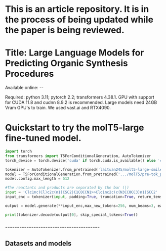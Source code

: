 # This is an article repository. It is in the process of being updated while the paper is being reviewed.
# Title: Large Language Models for Predicting Organic Synthesis Procedures
Available online: -- 

Required: python 3.11; pytorch 2.2; transformers 4.38.1. GPU with support for CUDA 11.8 and cudnn 8.9.2 is recommended. Large models need 24GB Vram GPU's to train. We used vast.ai and RTX4090.

# Quickstart to try the molT5-large fine-tuned model.
```python
import torch
from transformers import T5ForConditionalGeneration, AutoTokenizer
torch_device = torch.device('cuda' if torch.cuda.is_available() else 'cpu')

tokenizer = AutoTokenizer.from_pretrained('laituan245/molt5-large-smiles2caption',model_max_length=256)
model = T5ForConditionalGeneration.from_pretrained('.../molT5/pre-tok_pre_molT5-large/checkpoint-17000')
model.config.max_length = 512

#The reactants and products are separated by the bar (|)
input = 'Clc1nc(Cl)c2c(n1)CSC2|C1COCCN1>>Clc1nc2c(c(N3CCOCC3)n1)SCC2'   
input_enc = tokenizer(input, padding=True, truncation=True, return_tensors='pt').to(torch_device)

output = model.generate(**input_enc,max_new_tokens=256, num_beams=3, early_stopping=True)

print(tokenizer.decode(output[0], skip_special_tokens=True))
```

### ----------------------------------------
## Datasets and models 


